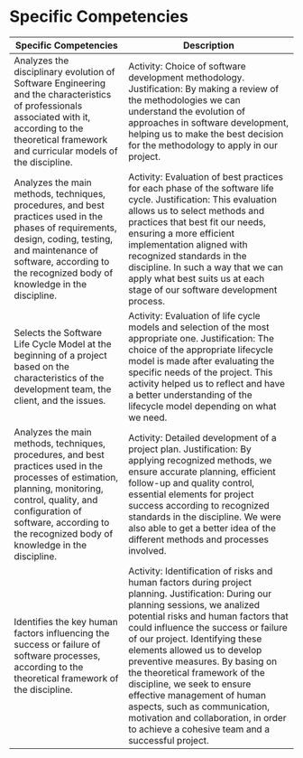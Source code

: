 # Specific  Competencies

|Specific  Competencies|Description|
|-|-|
|Analyzes the disciplinary evolution of Software Engineering and the characteristics of professionals associated with it, according to the theoretical framework and curricular models of the discipline. |Activity: Choice of software development methodology. Justification: By making a review of the methodologies we can understand the evolution of approaches in software development, helping us to make the best decision for the methodology to apply in our project. 
|Analyzes the main methods, techniques, procedures, and best practices used in the phases of requirements, design, coding, testing, and maintenance of software, according to the recognized body of knowledge in the discipline.|Activity: Evaluation of best practices for each phase of the software life cycle. Justification: This evaluation allows us to select methods and practices that best fit our needs, ensuring a more efficient implementation aligned with recognized standards in the discipline. In such a way that we can apply what best suits us at each stage of our software development process. 
|Selects the Software Life Cycle Model at the beginning of a project based on the characteristics of the development team, the client, and the issues. |Activity: Evaluation of life cycle models and selection of the most appropriate one. Justification: The choice of the appropriate lifecycle model is made after evaluating the specific needs of the project. This activity helped us to reflect and have a better understanding of the lifecycle model depending on what we need. 
|Analyzes the main methods, techniques, procedures, and best practices used in the processes of estimation, planning, monitoring, control, quality, and configuration of software, according to the recognized body of knowledge in the discipline.|Activity: Detailed development of a project plan. Justification: By applying recognized methods, we ensure accurate planning, efficient follow-up and quality control, essential elements for project success according to recognized standards in the discipline. We were also able to get a better idea of the different methods and processes involved. 
|Identifies the key human factors influencing the success or failure of software processes, according to the theoretical framework of the discipline.|Activity: Identification of risks and human factors during project planning. Justification: During our planning sessions, we analized potential risks and human factors that could influence the success or failure of our project. Identifying these elements allowed us to develop preventive measures. By basing on the theoretical framework of the discipline, we seek to ensure effective management of human aspects, such as communication, motivation and collaboration, in order to achieve a cohesive team and a successful project. 

